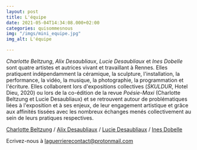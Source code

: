```yaml
---
layout: post
title: L'équipe
date: 2021-05-04T14:34:08.000+02:00
categories: quisommesnous
img: "/imgs/mini_equipe.jpg"
img_alt: L'équipe

---
```

_Charlotte Beltzung_, _Alix Desaubliaux_, _Lucie Desaubliaux_ et _Ines Dobelle_ sont quatre artistes et autrices vivant et travaillant à Rennes. Elles pratiquent indépendamment la céramique, la sculpture, l'installation, la performance, la vidéo, la musique, la photographie, la programmation et l'écriture. Elles collaborent lors d'expositions collectives (_SKULDUR_, Hotel Dieu, 2020) ou lors de la co-édition de la revue _Poésie-Maxi_ (Charlotte Beltzung et Lucie Desaubliaux) et se retrouvent autour de problématiques liées à l'exposition et à ses enjeux, de leur engagement artistique et grâce aux affinités tissées avec les nombreux échanges menés collectivement au sein de leurs pratiques respectives.

[Charlotte Beltzung](https://charlottebeltzung.com/) /
[Alix Desaubliaux](http://alixdesaubliaux.fr) /
[Lucie Desaubliaux](http://luciedesaubliaux.fr/) / 
[Ines Dobelle](http://www.inesdobelle.com/fadein.html)

Ecrivez-nous à [laguerrierecontact@protonmail.com](laguerrierecontact@protonmail.com)